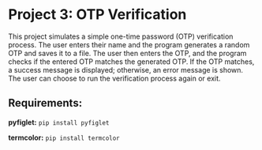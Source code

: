 # Project 3: OTP Verification

This project simulates a simple one-time password (OTP) verification process. The user enters their name and the program generates a random OTP and saves it to a file. The user then enters the OTP, and the program checks if the entered OTP matches the generated OTP. If the OTP matches, a success message is displayed; otherwise, an error message is shown. The user can choose to run the verification process again or exit.


## Requirements:
**pyfiglet:** `pip install pyfiglet`

**termcolor:** `pip install termcolor`
